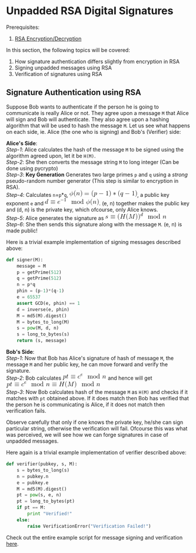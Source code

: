 # Unpadded RSA Digital Signatures

Prerequisites:
1. [RSA Encryption/Decryption](https://github.com/ashutosh1206/Crypton/tree/master/RSA-encryption)
  

In this section, the following topics will be covered:
1. How signature authentication differs slightly from encryption in RSA
2. Signing unpadded messages using RSA
3. Verification of signatures using RSA
  

## Signature Authentication using RSA
Suppose Bob wants to authenticate if the person he is going to communicate is really Alice or not. They agree upon a message `M` that Alice will sign and Bob will authenticate. They also agree upon a hashing algorithm that will be used to hash the message `M`. Let us see what happens on each side, ie. Alice (the one who is signing) and Bob's (Verifier) side:  
  
  
**Alice's Side**:  
*Step-1*: Alice calculates the hash of the message `M` to be signed using the algorithm agreed upon, let it be `H(M)`.  
*Step-2*: She then converts the message string `M` to long integer (Can be done using pycrypto)  
*Step-3*: **Key Generation** Generates two large primes `p` and `q` using a *strong* pseudo-random number generator (This step is similar to encryption in RSA).  
*Step-4*: Calculates `n`=`p`*`q`, ![eq1](Pictures/eq1.gif), a public key exponent `e` and ![eq2](Pictures/eq2.gif). (e, n) together makes the public key and (d, n) is the private key, which ofcourse, only Alice knows.  
*Step-5*: Alice generates the signature as ![eq3](Pictures/eq3.gif)  
*Step-6*: She then sends this signature along with the message `M`. (e, n) is made public!  
  
Here is a trivial example implementation of signing messages described above:  
```python
def signer(M):
	message = M
	p = getPrime(512)
	q = getPrime(512)
	n = p*q
	phin = (p-1)*(q-1)
	e = 65537
	assert GCD(e, phin) == 1
	d = inverse(e, phin)
	M = md5(M).digest()
	M = bytes_to_long(M)
	s = pow(M, d, n)
	s = long_to_bytes(s)
	return (s, message)
```
  
  
  
**Bob's Side**:  
*Step-1*: Now that Bob has Alice's signature of hash of message `M`, the message `M` and her public key, he can move forward and verify the signature.  
*Step-2*: Bob calculates ![eq4](Pictures/eq4.gif) and hence will get ![eq5](Pictures/eq5.gif)  
*Step-3*: Now Bob calculates hash of the message `M` as `H(M)` and checks if it matches with `pt` obtained above. If it does match then Bob has verified that the person he is communicating is Alice, if it does not match then verification fails.  
  
Observe carefully that only if one knows the private key, he/she can sign particular string, otherwise the verification will fail. Ofcourse this was what was perceived, we will see how we can forge signatures in case of unpadded messages.  
  
Here again is a trivial example implementation of verifier described above:  
```python
def verifier(pubkey, s, M):
	s = bytes_to_long(s)
	n = pubkey.n
	e = pubkey.e
	M = md5(M).digest()
	pt = pow(s, e, n)
	pt = long_to_bytes(pt)
	if pt == M:
		print "Verified!"
	else:
		raise VerificationError("Verification Failed!")
```
  
Check out the entire example script for message signing and verification [here](example.py).  
